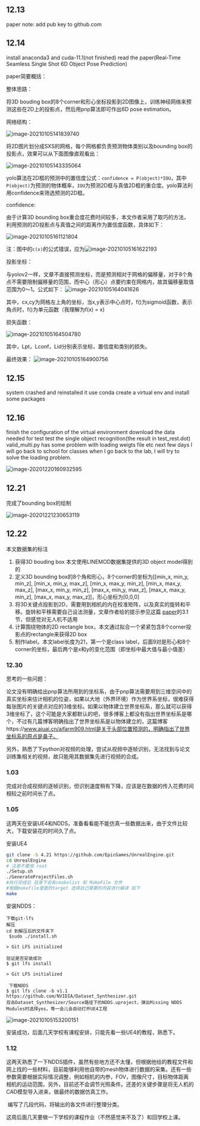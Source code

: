 ## 12.13

paper note: 
add pub key to github.com

## 12.14
install anaconda3 and cuda-11.1(not finished)
read the paper(Real-Time Seamless Single Shot 6D Object Pose Prediction)

paper简要概括：

整体思路：

将3D bouding box的8个corner和形心坐标投影到2D图像上，训练神经网络来预测这些在2D上的投影点，然后用pnp算法即可作出6D pose estimation。

网络结构：

![image-20210105141839740](picts/image-20210105141839740.png)

将2D图片划分成SXS的网格，每个网格都负责预测物体类别以及bounding box的投影点，效果可以从下面图像直观看出：

![image-20210105143335064](picts/image-20210105143335064.png)

​         yolo算法在2D框的预测中的置信度公式：`confidence = P(object)*IOU`，其中`P(object)`为预测的物体概率，`IOU`为预测2D框与真值2D框的重合度。yolo算法利用confidence来筛选预测的2D框。

confidence:        

 由于计算3D bounding box重合度花费时间较多，本文作者采用了取巧的方法，利用预测的2D投影点与真值之间的距离作为置信度函数，具体如下：

![image-20210105161121804](picts/image-20210105161121805.png)

注：图中的`c(x)`的公式错误，应为![image-20210105161622193](picts/image-20210105161622193.png)

投影坐标：

与yolov2一样，文章不直接预测坐标，而是预测相对于网格的偏移量，对于8个角点不需要限制偏移量的范围，而中心（形心）点要约束在网格内，故其偏移量取值范围为0～1。公式如下：
![image-20210105164041626](picts/image-20210105164041626.png)

其中，cx,cy为网格左上角的坐标，当x,y表示中心点时，f()为sigmoid函数，表示角点时，f()为单元函数（我理解为f(x) = x)

损失函数：

![image-20210105164504780](picts/image-20210105164504780.png)

其中，Lpt，Lconf，Lid分别表示坐标，置信度和类别的损失。

最终效果：
![image-20210105164900756](picts/image-20210105164900756.png)

## 12.15

system crashed and reinstalled it
use conda create a virtual env and install some packages

## 12.16
finish the configuration of the virtual environment
download the data needed for  test
test the single object recognition(the result in test_rest.dot)
valid_multi.py has some problem with loading weigts file etc
next few days I will go back to school for classes
when I go back to the lab, I will try to solve the loading problem.

![image-20201220160932595](picts/image-20201220160932595.png)

## 12.21

完成了bounding box的绘制

![image-20201221230653119](picts/image-20201221230653119.png)

## 12.22

本文数据集的标注

1. 获得3D bouding box  本文使用LINEMOD数据集提供的3D object model得到的
2. 定义3D bounding box的8个角和形心，8个corner的坐标为[[min_x, min_y, min_z], [min_x, min_y, max_z], [min_x, max_y, min_z], [min_x, max_y, max_z], [max_x, min_y, min_z], [max_x, min_y, max_z], [max_x, max_y, min_z], [max_x, max_y, max_z]]，形心坐标为[0,0,0]
3. 将3D关键点投影到2D，需要用到相机的内在校准矩阵，以及真实的旋转和平移。旋转和平移需要自己设法测量，文章作者给的提示参见这篇 [paper](http://cmp.felk.cvut.cz/~hodanto2/data/hodan2017tless.pdf)的3.1节，但感觉对无人机不适用
4. 计算围绕物体的2D rectangle box，本文通过拟合一个紧紧包含8个corner投影点的rectangle来获得2D box
5. 制作label。本文label长度为21，第一个是class label，后面9对是形心和8个corner的坐标，最后两个是x和y的变化范围（即坐标中最大值与最小值差）

### 12.30

思考的一些问题：

​       论文没有明确给出pnp算法所用到的坐标系，由于pnp算法需要用到三维空间中的真实坐标来估计相机的位姿，如果以大地（外界环境）作为世界系坐标，很难获得每张图片的关键点对应的3维坐标。如果以物体建立世界坐标系，那么就可以获得3维坐标了，这个可能是大家都默认的吧，很多博客上都没有指出世界坐标系是哪个，不过有几篇博客明确指出了世界坐标系是以物体建立的，这篇博客https://www.aiuai.cn/aifarm909.html是关于头部位置预测的，明确指出了世界坐标系的原点是鼻子。

另外，熟悉了下python对视频的处理，尝试从视频中逐帧识别，无法找到与论文训练集相关的视频，故只能用其数据集先进行视频的合成。

### 1.03

完成对合成视频的逐帧识别，但识别速度稍有下降，应该是在数据的传入花费时间相较之前时间长了点。

### 1.05

这两天在安装UE4和NDDS，准备看看能不能仿真一些数据出来，由于文件比较大，下载安装花的时间久了点。

安装UE4

```bash
git clone -b 4.21 https://github.com/EpicGames/UnrealEngine.git
cd UnrealEngine
# 注意不要用 root
./Setup.sh
./GenerateProjectFiles.sh
#执行完成后 目录下会有cmakelist 和 MakeFile 文件
#根据makefile里面的target 选择自己需要的内容进行编译 如下
make
```

安装NDDS：

```
下载git-lfs
解压
cd 到解压后的文件夹下
 $sudo ./install.sh
 
> Git LFS initialized

验证是否安装成功
$ git lfs install

> Git LFS initialized

 下载NDDS
$ git lfs clone -b v1.1 https://github.com/NVIDIA/Dataset_Synthesizer.git
双击Dataset_Synthesizer/Source路径下的NDDS.uproject，弹出Missing NDDS Modules时选择yes，等一会儿会自动打开UE4工程
```

![image-20210105153200151](picts/image-20210105153200151.png)

安装成功，后面几天学校有课程安排，只能先看一些UE4的教程，熟悉下。

### 1.12

​		这两天熟悉了一下NDDS插件，虽然有些地方还不太懂，但根据他给的教程文件和网上找的一些材料，目前能够利用他自带的mesh物体进行数据的采集。还有一些参数需要根据实际情况调整，例如相机的内参，FOV，图像尺寸，目标物体距离相机的运动范围，另外，目前还不会调节光照条件。还差的关键步骤是将无人机的CAD模型导入进来，做最终的数据仿真工作。

​		编写了几段代码，将输出的各文件进行整理分类。

​		这周后面几天要做一下学校的课程作业（不然感觉来不及了）和回学校上课。